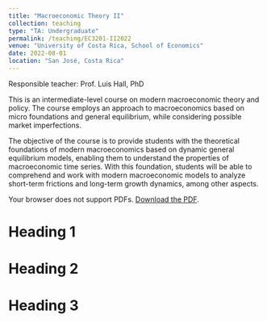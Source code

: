 ```yaml
---
title: "Macroeconomic Theory II"
collection: teaching
type: "TA: Undergraduate"
permalink: /teaching/EC3201-II2022
venue: "University of Costa Rica, School of Economics"
date: 2022-08-01
location: "San José, Costa Rica"
---
```


Responsible teacher: Prof. Luis Hall, PhD

This is an intermediate-level course on modern macroeconomic theory and policy. The course employs an approach to macroeconomics based on micro foundations and general equilibrium, while considering possible market imperfections.

The objective of the course is to provide students with the theoretical foundations of modern macroeconomics based on dynamic general equilibrium models, enabling them to understand the properties of macroeconomic time series. With this foundation, students will be able to comprehend and work with modern macroeconomic models to analyze short-term frictions and long-term growth dynamics, among other aspects.

<object data="/files/teaching/EC3201-II2022/EC3201-II2022-Q3.pdf" type="application/pdf" width="100%" height="600px">
    <p>Your browser does not support PDFs. <a href="{{ site.baseurl }}/files/sample.pdf">Download the PDF</a>.</p>
</object>


Heading 1
======

Heading 2
======

Heading 3
======
